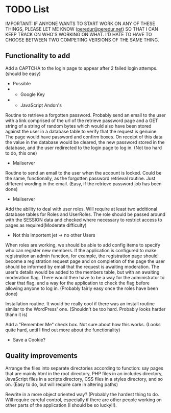 TODO List
=========

IMPORTANT: IF ANYONE WANTS TO START WORK ON ANY OF THESE THINGS, PLEASE LET ME KNOW (peredur@peredur.net) SO THAT I CAN KEEP TRACK ON WHO'S WORKING ON WHAT.  I'D HATE TO HAVE TO CHOOSE BETWEEN TWO COMPETING VERSIONS OF THE SAME THING.

Functionality to add
--------------------

Add a CAPTCHA to the login page to appear after 2 failed login attemps.
(should be easy)

* Possible
* * Google Key
* * JavaScript Andon's

Routine to retrieve a forgotten password.  Probably send an email to the user with a link comprised of the url of the retrieve password page and a GET string of a string of random bytes which would also have been stored against the user in a database table to verify that the request is genuine.  The page would have password and confirm boxes.  On receipt of this data the value in the database would be cleared, the new password stored in the database, and the user redirected to the login page to log in.
(Not too hard to do, this one)

* Mailserver

Routine to send an email to the user when the account is locked.  Could be the same, functionally, as the forgotten password retrieval routine.  Just different wording in the email.
(Easy, if the retrieve password job has been done)

* Mailserver

Add the ability to deal with user roles.  Will require at least two additional database tables for Roles and UserRoles.  The role should be passed around with the SESSION data and checked where necessary to restrict access to pages as required(Moderate difficulty)

* Not this importent jet -> no other Users

When roles are working, we should be able to add config items to specify who can register new members.  If the application is configured to make registration an admin function, for example, the registration page should become a registration request page and on completion of the page the user should be informed by email that the request is awaiting moderation.  The user's details would be added to the members table, but with an awaiting moderation flag.  There would then have to be a way for the administrator to clear that flag, and a way for the application to check the flag before allowing anyone to log in.
(Probably fairly easy once the roles have been done)

Installation routine.  It would be really cool if there was an install routine similar to the WordPress' one.
(Shouldn't be too hard.  Probably looks harder thann it is)

Add a "Remember Me" check box.  Not sure about how this works.
(Looks quite hard, until I find out more about the functionality)

* Save a Cookie?

Quality improvements
--------------------

Arrange the files into separate directories according to function: say pages that are mainly html in the root directory, PHP files in an includes directory, JavaScript files in a scripts directory, CSS files in a styles directory, and so on.
(Easy to do, but will require care in altering paths)

Rewrite in a more object oriented way?
(Probably the hardest thing to do.  Will require careful control, especially if there are other people working on other parts of the application (I should be so lucky!!).
